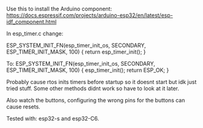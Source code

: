 Use this to install the Arduino component:
https://docs.espressif.com/projects/arduino-esp32/en/latest/esp-idf_component.html

In esp_timer.c change:

ESP_SYSTEM_INIT_FN(esp_timer_init_os, SECONDARY, ESP_TIMER_INIT_MASK, 100)
{
    return esp_timer_init();
}

To:
ESP_SYSTEM_INIT_FN(esp_timer_init_os, SECONDARY, ESP_TIMER_INIT_MASK, 100)
{
    esp_timer_init();
    return ESP_OK;
}

Probably cause rtos inits timers before startup so it doesnt start but idk just tried stuff. Some other methods didnt work so have to look at it later.

Also watch the buttons, configuring the wrong pins for the buttons can cause resets.

Tested with: esp32-s and esp32-C6.
